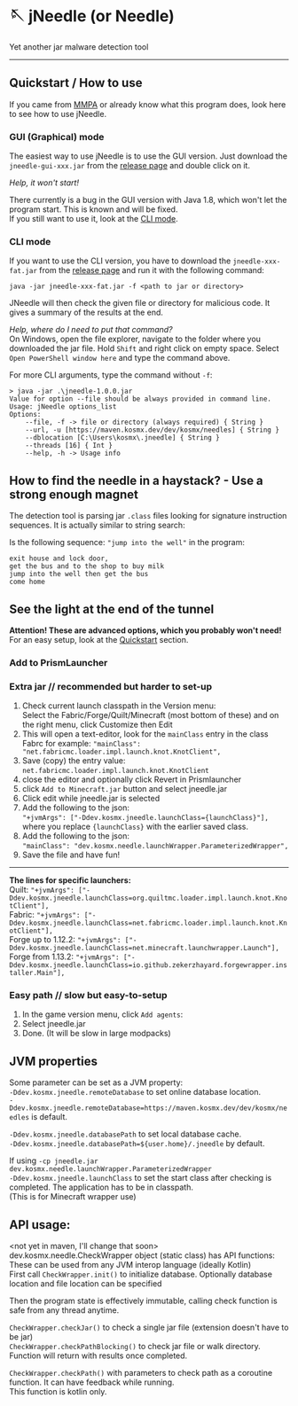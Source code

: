 ﻿# 🪡 jNeedle (or Needle)

Yet another jar malware detection tool

---

## Quickstart / How to use

If you came from [MMPA](https://blog.mmpa.info) or already know what this program does, look here to see how to use jNeedle.

### GUI (Graphical) mode

The easiest way to use jNeedle is to use the GUI version.
Just download the `jneedle-gui-xxx.jar` from the [release page](https://github.com/KosmX/jneedle/releases/latest) and double click on it.

_Help, it won't start!_

There currently is a bug in the GUI version with Java 1.8, which won't let the program start. This is known and will be fixed.  
If you still want to use it, look at the [CLI mode](#cli-mode).

### CLI mode

If you want to use the CLI version, you have to download the `jneedle-xxx-fat.jar` from the [release page](https://github.com/KosmX/jneedle/releases/latest) and run it with the following command:

```text
java -jar jneedle-xxx-fat.jar -f <path to jar or directory>
```

JNeedle will then check the given file or directory for malicious code. It gives a summary of the results at the end.

_Help, where do I need to put that command?_  
On Windows, open the file explorer, navigate to the folder where you downloaded the jar file. Hold `Shift` and right click on empty space. Select `Open PowerShell window here` and type the command above.

For more CLI arguments, type the command without `-f`:

```text
> java -jar .\jneedle-1.0.0.jar
Value for option --file should be always provided in command line.
Usage: jNeedle options_list
Options:
    --file, -f -> file or directory (always required) { String }
    --url, -u [https://maven.kosmx.dev/dev/kosmx/needles] { String }
    --dblocation [C:\Users\kosmx\.jneedle] { String }
    --threads [16] { Int }
    --help, -h -> Usage info
```

## How to find the needle in a haystack? - Use a strong enough magnet

The detection tool is parsing jar `.class` files looking for signature instruction sequences.
It is actually similar to string search:

Is the following sequence: `"jump into the well"`
in the program:

```text
exit house and lock door,
get the bus and to the shop to buy milk
jump into the well then get the bus
come home
```

## See the **light** at the end of the tunnel

**Attention! These are advanced options, which you probably won't need!**  
For an easy setup, look at the [Quickstart](#quickstart--how-to-use) section.

### Add to PrismLauncher

### Extra jar // recommended but harder to set-up

1. Check current launch classpath in the Version menu:  
   Select the Fabric/Forge/Quilt/Minecraft (most bottom of these) and on the right menu, click Customize then Edit
2. This will open a text-editor, look for the `mainClass` entry in the class  
   Fabrc for example: `"mainClass": "net.fabricmc.loader.impl.launch.knot.KnotClient",`
3. Save (copy) the entry value: `net.fabricmc.loader.impl.launch.knot.KnotClient`
4. close the editor and optionally click Revert in Prismlauncher
5. click `Add to Minecraft.jar` button and select jneedle.jar
6. Click edit while jneedle.jar is selected
7. Add the following to the json:  
   `"+jvmArgs": ["-Ddev.kosmx.jneedle.launchClass={launchClass}"],` where you replace `{launchClass}` with the earlier saved class.
8. Add the following to the json:  
   `"mainClass": "dev.kosmx.needle.launchWrapper.ParameterizedWrapper",`
9. Save the file and have fun!

---

**The lines for specific launchers:**  
Quilt: `"+jvmArgs": ["-Ddev.kosmx.jneedle.launchClass=org.quiltmc.loader.impl.launch.knot.KnotClient"],`  
Fabric: `"+jvmArgs": ["-Ddev.kosmx.jneedle.launchClass=net.fabricmc.loader.impl.launch.knot.KnotClient"],`  
Forge up to 1.12.2: `"+jvmArgs": ["-Ddev.kosmx.jneedle.launchClass=net.minecraft.launchwrapper.Launch"],`  
Forge from 1.13.2: `"+jvmArgs": ["-Ddev.kosmx.jneedle.launchClass=io.github.zekerzhayard.forgewrapper.installer.Main"],`

### Easy path // slow but easy-to-setup

1. In the game version menu, click `Add agents`:
2. Select jneedle.jar
3. Done. (It will be slow in large modpacks)

## JVM properties

Some parameter can be set as a JVM property:  
`-Ddev.kosmx.jneedle.remoteDatabase` to set online database location.  
`-Ddev.kosmx.jneedle.remoteDatabase=https://maven.kosmx.dev/dev/kosmx/needles` is default.

`-Ddev.kosmx.jneedle.databasePath` to set local database cache.  
`-Ddev.kosmx.jneedle.databasePath=${user.home}/.jneedle` by default.

If using `-cp jneedle.jar dev.kosmx.needle.launchWrapper.ParameterizedWrapper`  
`-Ddev.kosmx.jneedle.launchClass` to set the start class after checking is completed. The application has to be in classpath.  
(This is for Minecraft wrapper use)

## API usage:

<not yet in maven, I'll change that soon>  
dev.kosmx.needle.CheckWrapper object (static class) has API functions:  
These can be used from any JVM interop language (ideally Kotlin)  
First call `CheckWrapper.init()` to initialize database. Optionally database location and file location can be specified

Then the program state is effectively immutable, calling check function is safe from any thread anytime.

`CheckWrapper.checkJar()` to check a single jar file (extension doesn't have to be jar)  
`CheckWrapper.checkPathBlocking()` to check jar file or walk directory. Function will return with results once completed.

`CheckWrapper.checkPath()` with parameters to check path as a coroutine function. It can have feedback while running.  
This function is kotlin only.

